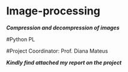 # Image-processing
***Compression and decompression of images***

#Python PL

#Project Coordinator: Prof. Diana Mateus

***Kindly find attached my report on the project***

